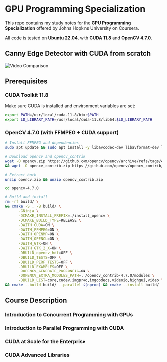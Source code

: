 # GPU Programming Specialization

This repo contains my study notes for the **GPU Programming Specialization** offered by Johns Hopkins University on Coursera.

All code is tested on **Ubuntu 22.04**, with **CUDA 11.8** and **OpenCV 4.7.0**.

## Canny Edge Detector with CUDA from scratch

![Video Comparison](./Canny_Edge_CUDA/combine.gif)

<!-- I use CUDA libraries build a KLT tracker from scratch.
[Video by 杉原 桂 from Pexels](https://www.pexels.com/video/an-airplane-taking-off-2658998/) -->

## Prerequisites

### CUDA Toolkit 11.8

Make sure CUDA is installed and environment variables are set:

```bash
export PATH=/usr/local/cuda-11.8/bin:$PATH
export LD_LIBRARY_PATH=/usr/local/cuda-11.8/lib64:$LD_LIBRARY_PATH
```

### OpenCV 4.7.0 (with FFMPEG + CUDA support)

```bash
# Install FFMPEG and dependencies
sudo apt update && sudo apt install -y libavcodec-dev libavformat-dev libavutil-dev libswscale-dev libgtk2.0-dev libcanberra-gtk-module

# Download opencv and opencv_contrib
wget -O opencv.zip https://github.com/opencv/opencv/archive/refs/tags/4.7.0.zip \
&& wget -O opencv_contrib.zip https://github.com/opencv/opencv_contrib/archive/refs/tags/4.7.0.zip

# Extract both
unzip opencv.zip && unzip opencv_contrib.zip

cd opencv-4.7.0

# Build and install
rm -rf build/ \
&& cmake -S . -B build/ \
      -GNinja \
      -DCMAKE_INSTALL_PREFIX=./install_opencv \
      -DCMAKE_BUILD_TYPE=RELEASE \
      -DWITH_CUDA=ON \
      -DWITH_FFMPEG=ON \
      -DWITH_OPENMP=ON \
      -DWITH_OPENCL=ON \
      -DWITH_GTK=ON \
      -DWITH_GTK_2_X=ON \
      -DBUILD_opencv_hdf=OFF \
      -DBUILD_TESTS=OFF \
      -DBUILD_PERF_TESTS=OFF \
      -DBUILD_EXAMPLES=OFF \
      -DOPENCV_GENERATE_PKGCONFIG=ON \
      -DOPENCV_EXTRA_MODULES_PATH=../opencv_contrib-4.7.0/modules \
      -DBUILD_LIST=core,cudev,imgproc,imgcodecs,videoio,highgui,video \
&& cmake --build build/ --parallel $(nproc) && cmake --install build/
```

## Course Description

### Introduction to Concurrent Programming with GPUs


### Introduction to Parallel Programming with CUDA


### CUDA at Scale for the Enterprise


### CUDA Advanced Libraries

